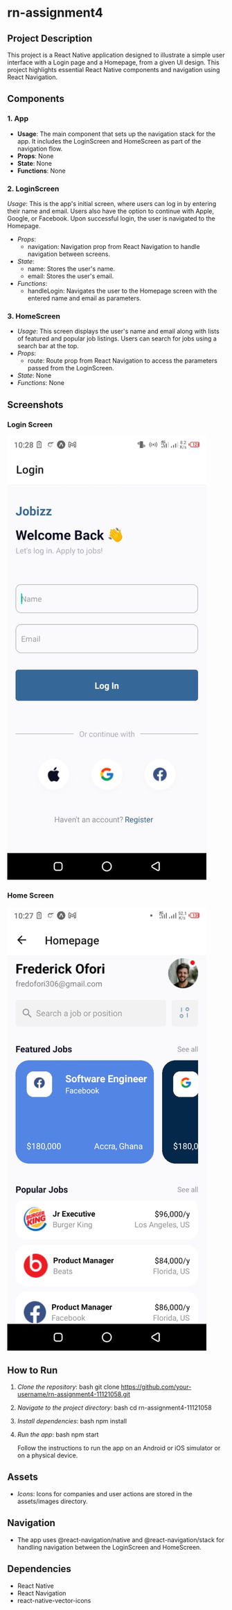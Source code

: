 # rn-assignment4

## Project Description

This project is a React Native application designed to illustrate a simple user interface with a Login page and a Homepage, from a given UI design. This project highlights essential React Native components and navigation using React Navigation.

## Components

### 1. App

- **Usage**: The main component that sets up the navigation stack for the app. It includes the LoginScreen and HomeScreen as part of the navigation flow.
- **Props**: None
- **State**: None
- **Functions**: None

### 2. LoginScreen

 *Usage*: This is the app's initial screen, where users can log in by entering their name and email. Users also have the option to continue with Apple, Google, or Facebook. Upon successful login, the user is navigated to the Homepage.
- *Props*: 
  - navigation: Navigation prop from React Navigation to handle navigation between screens.
- *State*:
  - name: Stores the user's name.
  - email: Stores the user's email.
- *Functions*:
  - handleLogin: Navigates the user to the Homepage screen with the entered name and email as parameters.

### 3. HomeScreen

- *Usage*: This screen displays the user's name and email along with lists of featured and popular job listings. Users can search for jobs using a search bar at the top.
- *Props*:
  - route: Route prop from React Navigation to access the parameters passed from the LoginScreen.
- *State*: None
- *Functions*: None


## Screenshots

### Login Screen
![Login Screen](assets/images/screenshot-login.jpg)

### Home Screen
![Home Screen](assets/images/screenshot-homepage.jpg)


## How to Run

1. *Clone the repository*:
    bash
    git clone https://github.com/your-username/rn-assignment4-11121058.git
    
2. *Navigate to the project directory*:
    bash
    cd rn-assignment4-11121058
    
3. *Install dependencies*:
    bash
    npm install
    
4. *Run the app*:
    bash
    npm start
    
   Follow the instructions to run the app on an Android or iOS simulator or on a physical device.

## Assets

- *Icons*: Icons for companies and user actions are stored in the assets/images directory.

## Navigation

- The app uses @react-navigation/native and @react-navigation/stack for handling navigation between the LoginScreen and HomeScreen.

## Dependencies

- React Native
- React Navigation
- react-native-vector-icons
